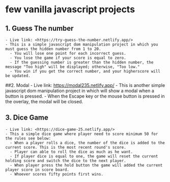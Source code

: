 # few vanilla javascript projects

## 1.  Guess The number
    - Live link: <https://try-guess-the-number.netlify.app/>
    - This is a simple javascript dom manipulation project in which you must guess the hidden number from 1 to 20.
      - You will lose one point for each incorrect guess.
      - You lose the game if your score is equal to zero.
      - If the guessing number is greater than the hidden number, the message "Too high" will be displayed; otherwise, "Too low."
      - You win if you get the correct number, and your higherscore will be updated.
##2.  Modal
    - Live link: <https://modal235.netlify.app/>
    - This is another simple javascript dom manipulation project in which will show a modal when a button is pressed.
      - When the Escape key or the mouse button is pressed in the overlay, the modal will be closed.
## 3.  Dice Game
    - Live link: <https://dice-game-25.netlify.app/>
    - This a simple dice game where player need to score minimum 50 for the rules see below:
      - When a player rolls a dice, the number of the dice is added to the current score. This is the most recent round's score.
      - Player can able to roll the dice as much as he want.
      - If player dice is equal to one, the game will reset the current holding score and switch the dice to the next player.
      - When player press the hold button the game will added the current player score in score board.
      - Whoever scores fifty points first wins.
